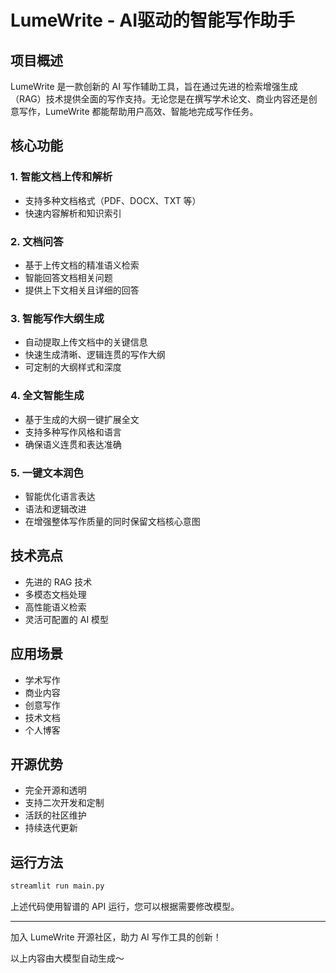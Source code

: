 # LumeWrite - AI驱动的智能写作助手

## 项目概述

LumeWrite 是一款创新的 AI 写作辅助工具，旨在通过先进的检索增强生成（RAG）技术提供全面的写作支持。无论您是在撰写学术论文、商业内容还是创意写作，LumeWrite 都能帮助用户高效、智能地完成写作任务。

## 核心功能

### 1. 智能文档上传和解析
- 支持多种文档格式（PDF、DOCX、TXT 等）
- 快速内容解析和知识索引

### 2. 文档问答
- 基于上传文档的精准语义检索
- 智能回答文档相关问题
- 提供上下文相关且详细的回答

### 3. 智能写作大纲生成
- 自动提取上传文档中的关键信息
- 快速生成清晰、逻辑连贯的写作大纲
- 可定制的大纲样式和深度

### 4. 全文智能生成
- 基于生成的大纲一键扩展全文
- 支持多种写作风格和语言
- 确保语义连贯和表达准确

### 5. 一键文本润色
- 智能优化语言表达
- 语法和逻辑改进
- 在增强整体写作质量的同时保留文档核心意图

## 技术亮点
- 先进的 RAG 技术
- 多模态文档处理
- 高性能语义检索
- 灵活可配置的 AI 模型

## 应用场景
- 学术写作
- 商业内容
- 创意写作
- 技术文档
- 个人博客

## 开源优势
- 完全开源和透明
- 支持二次开发和定制
- 活跃的社区维护
- 持续迭代更新

## 运行方法

```python
streamlit run main.py
```

上述代码使用智谱的 API 运行，您可以根据需要修改模型。

---

加入 LumeWrite 开源社区，助力 AI 写作工具的创新！

以上内容由大模型自动生成～